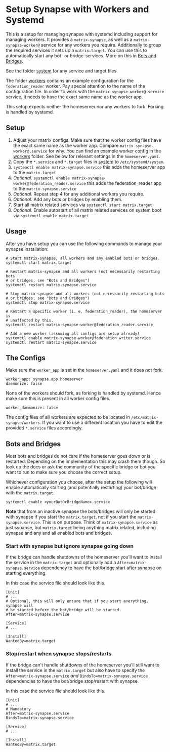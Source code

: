# Setup Synapse with Workers and Systemd

This is a setup for managing synapse with systemd including support for
managing workers. It provides a `matrix-synapse`, as well as a
`matrix-synapse-worker@` service for any workers you require. Additionally to
group the required services it sets up a `matrix.target`. You can use this to
automatically start any bot- or bridge-services. More on this in
[Bots and Bridges](#bots-and-bridges).

See the folder [system](system) for any service and target files.

The folder [workers](workers) contains an example configuration for the
`federation_reader` worker. Pay special attention to the name of the
configuration file. In order to work with the `matrix-synapse-worker@.service`
service, it needs to have the exact same name as the worker app.

This setup expects neither the homeserver nor any workers to fork. Forking is
handled by systemd.

## Setup

1. Adjust your matrix configs. Make sure that the worker config files have the
exact same name as the worker app. Compare `matrix-synapse-worker@.service` for
why. You can find an example worker config in the [workers](workers) folder. See
below for relevant settings in the `homeserver.yaml`.
2. Copy the `*.service` and `*.target` files in [system](system) to
`/etc/systemd/system`.
3. `systemctl enable matrix-synapse.service` this adds the homeserver
app to the `matrix.target`
4. *Optional.* `systemctl enable
matrix-synapse-worker@federation_reader.service` this adds the federation_reader
app to the `matrix-synapse.service`
5. *Optional.* Repeat step 4 for any additional workers you require.
6. *Optional.* Add any bots or bridges by enabling them.
7. Start all matrix related services via `systemctl start matrix.target`
8. *Optional.* Enable autostart of all matrix related services on system boot
via `systemctl enable matrix.target`

## Usage

After you have setup you can use the following commands to manage your synapse
installation:

```
# Start matrix-synapse, all workers and any enabled bots or bridges.
systemctl start matrix.target

# Restart matrix-synapse and all workers (not necessarily restarting bots
# or bridges, see "Bots and Bridges")
systemctl restart matrix-synapse.service

# Stop matrix-synapse and all workers (not necessarily restarting bots
# or bridges, see "Bots and Bridges")
systemctl stop matrix-synapse.service

# Restart a specific worker (i. e. federation_reader), the homeserver is
# unaffected by this.
systemctl restart matrix-synapse-worker@federation_reader.service

# Add a new worker (assuming all configs are setup already)
systemctl enable matrix-synapse-worker@federation_writer.service
systemctl restart matrix-synapse.service
```

## The Configs

Make sure the `worker_app` is set in the `homeserver.yaml` and it does not fork.

```
worker_app: synapse.app.homeserver 
daemonize: false
```

None of the workers should fork, as forking is handled by systemd. Hence make
sure this is present in all worker config files.

```
worker_daemonize: false
```

The config files of all workers are expected to be located in
`/etc/matrix-synapse/workers`. If you want to use a different location you have
to edit the provided `*.service` files accordingly.  

## Bots and Bridges

Most bots and bridges do not care if the homeserver goes down or is restarted.
Depending on the implementation this may crash them though. So look up the docs
or ask the community of the specific bridge or bot you want to run to make sure
you choose the correct setup.

Whichever configuration you choose, after the setup the following will enable
automatically starting (and potentially restarting) your bot/bridge with the
`matrix.target`.

```
systemctl enable <yourBotOrBridgeName>.service
```

**Note** that from an inactive synapse the bots/bridges will only be started with
synapse if you start the `matrix.target`, not if you start the
`matrix-synapse.service`. This is on purpose. Think of `matrix-synapse.service`
as *just* synapse, but `matrix.target` being anything matrix related, including
synapse and any and all enabled bots and bridges.

### Start with synapse but ignore synapse going down

If the bridge can handle shutdowns of the homeserver you'll want to install the
service in the `matrix.target` and optionally add a
`After=matrix-synapse.service` dependency to have the bot/bridge start after
synapse on starting everything.

In this case the service file should look like this.

```
[Unit]
# ...
# Optional, this will only ensure that if you start everything, synapse will
# be started before the bot/bridge will be started.
After=matrix-synapse.service

[Service]
# ...

[Install]
WantedBy=matrix.target
```

### Stop/restart when synapse stops/restarts

If the bridge can't handle shutdowns of the homeserver you'll still want to
install the service in the `matrix.target` but also have to specify the
`After=matrix-synapse.service` *and* `BindsTo=matrix-synapse.service`
dependencies to have the bot/bridge stop/restart with synapse.

In this case the service file should look like this.

```
[Unit]
# ...
# Mandatory
After=matrix-synapse.service
BindsTo=matrix-synapse.service

[Service]
# ...

[Install]
WantedBy=matrix.target
```
